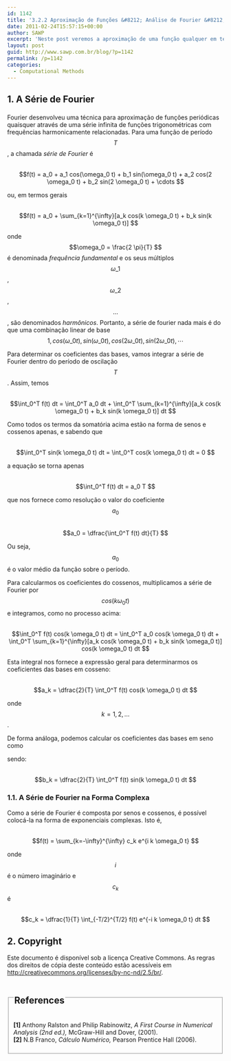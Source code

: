 ```yaml
---
id: 1142
title: '3.2.2 Aproximação de Funções &#8212; Análise de Fourier &#8212; A Série de Fourier'
date: 2011-02-24T15:57:15+00:00
author: SAWP
excerpt: 'Neste post veremos a aproximação de uma função qualquer em termo de funções trigonométricas através da série de Fourier. '
layout: post
guid: http://www.sawp.com.br/blog/?p=1142
permalink: /p=1142
categories:
  - Computational Methods
---
```

## 1. A Série de Fourier </p> 

Fourier desenvolveu uma técnica para aproximação de funções periódicas quaisquer através de uma série infinita de funções trigonométricas com frequências harmonicamente relacionadas. Para uma função de período $$T $$, a chamada _série de Fourier_ é
    


<center>
  <br /> $$f(t) = a_0 + a_1 cos(\omega_0 t) + b_1 sin(\omega_0 t) + a_2 cos(2 \omega_0 t) + b_2 sin(2 \omega_0 t) + \cdots $$<br />
</center>


    
ou, em termos gerais
    


<center>
  <br /> $$f(t) = a_0 + \sum_{k=1}^{\infty}[a_k cos(k \omega_0 t) + b_k sin(k \omega_0 t)] $$<br />
</center>


    
onde $$\omega_0 = \frac{2 \pi}{T} $$ é denominada _frequência fundamental_ e os seus múltiplos $$\omega\_1 $$ , $$\omega\_2 $$ , $$\ldots $$ , são denominados _harmônicos_. Portanto, a série de fourier nada mais é do que uma combinação linear de base $$1, cos(\omega\_0 t), sin(\omega\_0 t), cos(2 \omega\_0 t), sin(2 \omega\_0 t), \cdots $$ 

Para determinar os coeficientes das bases, vamos integrar a série de Fourier dentro do período de oscilação $$T $$ . Assim, temos
    


<center>
  <br /> $$\int_0^T f(t) dt = \int_0^T a_0 dt + \int_0^T \sum_{k=1}^{\infty}[a_k cos(k \omega_0 t) + b_k sin(k \omega_0 t)] dt $$<br />
</center>

Como todos os termos da somatória acima estão na forma de senos e cossenos apenas, e sabendo que
    


<center>
  <br /> $$\int_0^T sin(k \omega_0 t) dt = \int_0^T cos(k \omega_0 t) dt = 0 $$<br />
</center>


    
a equação se torna apenas
    


<center>
  <br /> $$\int_0^T f(t) dt = a_0 T $$<br />
</center>


    
que nos fornece como resolução o valor do coeficiente $$a_0 $$
    


<center>
  <br /> $$a_0 = \dfrac{\int_0^T f(t) dt}{T} $$<br />
</center>


    
Ou seja, $$a_0 $$ é o valor médio da função sobre o período. 

Para calcularmos os coeficientes do cossenos, multiplicamos a série de Fourier por $$cos(k \omega_0 t) $$ e integramos, como no processo acima:
    


<center>
  <br /> $$\int_0^T f(t) cos(k \omega_0 t) dt = \int_0^T a_0 cos(k \omega_0 t) dt + \int_0^T \sum_{k=1}^{\infty}[a_k cos(k \omega_0 t) + b_k sin(k \omega_0 t)] cos(k \omega_0 t) dt $$<br />
</center>


    
Esta integral nos fornece a expressão geral para determinarmos os coeficientes das bases em cosseno:
    


<center>
  <br /> $$a_k = \dfrac{2}{T} \int_0^T f(t) cos(k \omega_0 t) dt $$<br />
</center>


    
onde $$k=1,2,\ldots $$ . 

De forma análoga, podemos calcular os coeficientes das bases em seno como
    
sendo:
    


<center>
  <br /> $$b_k = \dfrac{2}{T} \int_0^T f(t) sin(k \omega_0 t) dt $$<br />
</center>

### 1.1. A Série de Fourier na Forma Complexa 

Como a série de Fourier é composta por senos e cossenos, é possível colocá-la na forma de exponenciais complexas. Isto é,
    


<center>
  <br /> $$f(t) = \sum_{k=-\infty}^{\infty} c_k e^{i k \omega_0 t} $$<br />
</center>


    
onde $$i $$ é o número imaginário e $$c_k $$ é
    


<center>
  <br /> $$c_k = \dfrac{1}{T} \int_{-T/2}^{T/2} f(t) e^{-i k \omega_0 t} dt $$<br />
</center>

## 2. Copyright 

Este documento é disponível sob a licença Creative Commons. As regras dos direitos de cópia deste conteúdo estão acessíveis em <a href="http://creativecommons.org/licenses/by-nc-nd/2.5/br/" target="_blank">http://creativecommons.org/licenses/by-nc-nd/2.5/br/</a>.



<fieldset>
  <legend> 
  
  <h2>
    References
  </h2></legend> 
  
  <p>
    <a name="bibitem1"><b>[1]</b> Anthony Ralston and Philip Rabinowitz,<cite> <em>A First Course in Numerical Analysis</em> (2nd ed.),</cite> McGraw-Hill and Dover, (2001).</a><br /> <a name="bibitem2"><b>[2]</b> N.B Franco,<cite> <em>Cálculo Numérico</em>,</cite> Pearson Prentice Hall (2006).</a>
  </p>
</fieldset>
